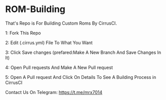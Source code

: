 # ROM-Building
That's Repo is For Building Custom Roms By CirrusCI.

1: Fork This Repo 

2: Edit (.cirrus.yml) File To What You Want 

3: Click Save changes (prefared:Make A New Branch And Save Changes In It) 

4: Open Pull requests And Make A New Pull request 

5: Open A Pull request And Click On Details To See A Building Process in CirrusCI 

Contact Us On Telegram: https://t.me/mrx7014
